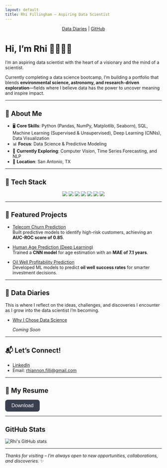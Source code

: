 ```yaml
---
layout: default
title: Rhi Fillingham – Aspiring Data Scientist
---
```

<p align="center" style="margin-bottom: 1.5rem;">
  <a href="/diaries">Data Diaries</a> |
  <a href="https://github.com/rhi-222">GitHub</a>
</p>

# Hi, I’m Rhi 👩🏻‍💻✨

I’m an aspiring data scientist with the heart of a visionary and the mind of a scientist.

Currently completing a data science bootcamp, I’m building a portfolio that blends **environmental science, astronomy, and research-driven exploration**—fields where I believe data has the power to uncover meaning and inspire impact.

---

## 🌟 About Me

- 🖥️ **Core Skills**: Python (Pandas, NumPy, Matplotlib, Seaborn), SQL, Machine Learning (Supervised & Unsupervised), Deep Learning (CNNs), Data Visualization  
- 📊 **Focus**: Data Science & Predictive Modeling  
- 🌱 **Currently Exploring**: Computer Vision, Time Series Forecasting, and NLP  
- 📍 **Location**: San Antonio, TX

---

## 🧰 Tech Stack

<p align="center">
  <img src="https://img.shields.io/badge/Python-3670A0?style=for-the-badge&logo=python&logoColor=white"/>
  <img src="https://img.shields.io/badge/Pandas-150458?style=for-the-badge&logo=pandas&logoColor=white"/>
  <img src="https://img.shields.io/badge/Numpy-013243?style=for-the-badge&logo=numpy&logoColor=white"/>
  <img src="https://img.shields.io/badge/Matplotlib-11557c?style=for-the-badge&logo=plotly&logoColor=white"/>
  <img src="https://img.shields.io/badge/Scikit--Learn-f7931e?style=for-the-badge&logo=scikit-learn&logoColor=white"/>
  <img src="https://img.shields.io/badge/TensorFlow-ff6f00?style=for-the-badge&logo=tensorflow&logoColor=white"/>
  <img src="https://img.shields.io/badge/SQL-00758f?style=for-the-badge&logo=postgresql&logoColor=white"/>
</p>

---

## 🚀 Featured Projects

- [Telecom Churn Prediction](https://github.com/rhi-222/telecom-churn-prediction)  
Built predictive models to identify high-risk customers, achieving an **AUC-ROC score of 0.85**.

- [Human Age Prediction (Deep Learning)](https://github.com/rhi-222/human-age-prediction)  
Trained a **CNN model** for age estimation with an **MAE of 7.1 years**.

- [Oil Well Profitability Prediction](https://github.com/rhi-222/oil-well-prediction)  
Developed ML models to predict **oil well success rates** for smarter investment decisions.

---

## 📓 Data Diaries

This is where I reflect on the ideas, challenges, and discoveries I encounter as I grow into the data scientist I’m becoming.

- [Why I Chose Data Science](/2025/03/25/why-i-chose-data-science.html)

  *Coming Soon*

---

## 📬 Let’s Connect!

- [LinkedIn](https://www.linkedin.com/in/rhiannonfilli)  
- Email: rhiannon.filli@gmail.com

---
## 📄 My Resume 
<a href="/rhi_resume.pdf" download style="font-size: 16px; text-decoration: none;">
  <button style="padding: 10px 20px; font-size: 16px; border-radius: 8px; border: none; background-color: #383f50; color: white;">
    Download 
  </button>
</a>

---

## GitHub Stats

![Rhi's GitHub stats](https://github-readme-stats.vercel.app/api?username=rhi-222&show_icons=true&theme=calm&hide=prs)

---

*Thanks for visiting – I’m always open to new opportunities, collaborations, and discoveries.* ✨
